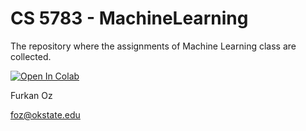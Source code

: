 # CS 5783 - MachineLearning
The repository where the assignments of Machine Learning class are collected. 

[![Open In Colab](https://colab.research.google.com/assets/colab-badge.svg)](https://github.com/frkanz/CS-5783-MachineLearning/blob/main/000-Assignment-0/assignment0.ipynb)

Furkan Oz

foz@okstate.edu

